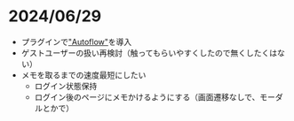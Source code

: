 # 2024/06/29
- プラグインで["Autoflow"](https://www.figma.com/community/plugin/733902567457592893/autoflow)を導入
- ゲストユーザーの扱い再検討（触ってもらいやすくしたので無くしたくはない）
- メモを取るまでの速度最短にしたい
  - ログイン状態保持
  - ログイン後のページにメモかけるようにする（画面遷移なしで、モーダルとかで）